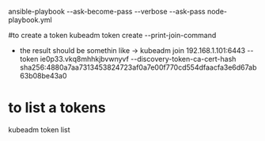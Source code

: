 

ansible-playbook --ask-become-pass --verbose --ask-pass  node-playbook.yml


#to create a token
kubeadm token create --print-join-command
- the result should be somethin like  -> kubeadm join 192.168.1.101:6443 --token ie0p33.vkq8mhhkjbvwnyvf     --discovery-token-ca-cert-hash sha256:4880a7aa7313453824723af0a7e00f770cd554dfaacfa3e6d67ab63b08be43a0 

# to list a tokens
kubeadm token list